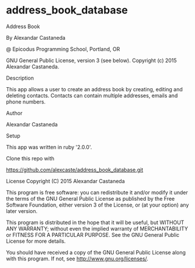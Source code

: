 # address_book_database

Address Book

By Alexandar Castaneda

@ Epicodus Programming School, Portland, OR

GNU General Public License, version 3 (see below). Copyright (c) 2015 Alexandar Castaneda.

Description

This app allows a user to create an address book by creating, editing and deleting contacts.  Contacts can contain multiple addresses, emails and phone numbers.

Author

Alexandar Castaneda

Setup

This app was written in ruby '2.0.0'.

Clone this repo with

https://github.com/alexcaste/address_book_database.git

License Copyright (C) 2015 Alexandar Castaneda

This program is free software: you can redistribute it and/or modify it under the terms of the GNU General Public License as published by the Free Software Foundation, either version 3 of the License, or (at your option) any later version.

This program is distributed in the hope that it will be useful, but WITHOUT ANY WARRANTY; without even the implied warranty of MERCHANTABILITY or FITNESS FOR A PARTICULAR PURPOSE. See the GNU General Public License for more details.

You should have received a copy of the GNU General Public License along with this program. If not, see http://www.gnu.org/licenses/.
